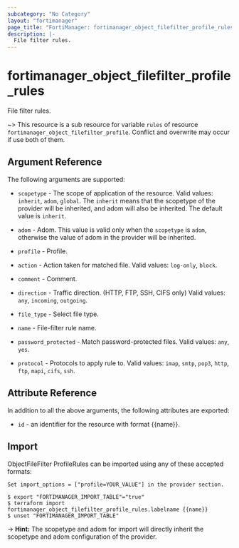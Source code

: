 ```yaml
---
subcategory: "No Category"
layout: "fortimanager"
page_title: "FortiManager: fortimanager_object_filefilter_profile_rules"
description: |-
  File filter rules.
---
```


# fortimanager_object_filefilter_profile_rules
File filter rules.

~> This resource is a sub resource for variable `rules` of resource `fortimanager_object_filefilter_profile`. Conflict and overwrite may occur if use both of them.



## Argument Reference


The following arguments are supported:

* `scopetype` - The scope of application of the resource. Valid values: `inherit`, `adom`, `global`. The `inherit` means that the scopetype of the provider will be inherited, and adom will also be inherited. The default value is `inherit`.
* `adom` - Adom. This value is valid only when the `scopetype` is `adom`, otherwise the value of adom in the provider will be inherited.
* `profile` - Profile.

* `action` - Action taken for matched file. Valid values: `log-only`, `block`.

* `comment` - Comment.
* `direction` - Traffic direction. (HTTP, FTP, SSH, CIFS only) Valid values: `any`, `incoming`, `outgoing`.

* `file_type` - Select file type.
* `name` - File-filter rule name.
* `password_protected` - Match password-protected files. Valid values: `any`, `yes`.

* `protocol` - Protocols to apply rule to. Valid values: `imap`, `smtp`, `pop3`, `http`, `ftp`, `mapi`, `cifs`, `ssh`.



## Attribute Reference

In addition to all the above arguments, the following attributes are exported:
* `id` - an identifier for the resource with format {{name}}.

## Import

ObjectFileFilter ProfileRules can be imported using any of these accepted formats:
```
Set import_options = ["profile=YOUR_VALUE"] in the provider section.

$ export "FORTIMANAGER_IMPORT_TABLE"="true"
$ terraform import fortimanager_object_filefilter_profile_rules.labelname {{name}}
$ unset "FORTIMANAGER_IMPORT_TABLE"
```
-> **Hint:** The scopetype and adom for import will directly inherit the scopetype and adom configuration of the provider.
